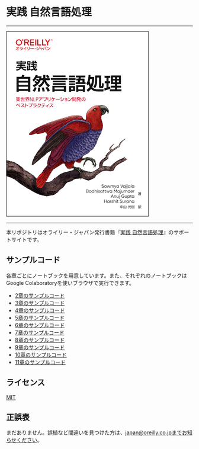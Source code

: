 # 実践 自然言語処理

---

![表紙](practical-nlp-ja.png)

---

本リポジトリはオライリー・ジャパン発行書籍『[実践 自然言語処理](https://www.oreilly.co.jp/books/9784873119724/)』のサポートサイトです。

## サンプルコード

各章ごとにノートブックを用意しています。また、それぞれのノートブックはGoogle Colaboratoryを使いブラウザで実行できます。

- [2章のサンプルコード](./ch02/README.md)
- [3章のサンプルコード](./ch03/README.md)
- [4章のサンプルコード](./ch04/README.md)
- [5章のサンプルコード](./ch05/README.md)
- [6章のサンプルコード](./ch06/README.md)
- [7章のサンプルコード](./ch07/README.md)
- [8章のサンプルコード](./ch08/README.md)
- [9章のサンプルコード](./ch09/README.md)
- [10章のサンプルコード](./ch10/README.md)
- [11章のサンプルコード](./ch11/README.md)

## ライセンス

[MIT](./LICENSE)

## 正誤表

まだありません。誤植など間違いを見つけた方は、japan@oreilly.co.jpまでお知らせください。
